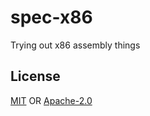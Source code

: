 # spec-x86
Trying out x86 assembly things

## License
[MIT](./LICENSE-MIT) OR [Apache-2.0](./LICENSE-APACHE)

